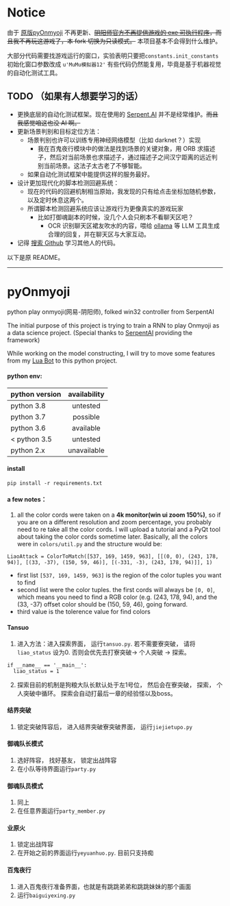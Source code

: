# Notice
由于 [原版pyOnmyoji](https://github.com/luoy2/pyOnmyoji) 不再更新、~~[阴阳师官方不再提供游戏的 exe 可执行程序](https://github.com/luoy2/pyOnmyoji/issues/20)，而且我不再玩这游戏了，本 fork 切换为只读模式。~~ 本项目基本不会得到什么维护。

大部分代码需要找游戏运行的窗口，实验表明只要把`constants.init_constants` 初始化窗口参数改成 `u'MuMu模拟器12'` 有些代码仍然能复用，毕竟是基于机器视觉的自动化测试工具。

## TODO （如果有人想要学习的话）
* 更换底层的自动化测试框架。现在使用的 [Serpent.AI](https://github.com/SerpentAI/SerpentAI) 并不是经常维护。~~而且我感觉咱这也没 AI 啊。~~
* 更新场景判别和目标定位方法：
  - 场景判别也许可以训练专用神经网络模型（比如 darknet？）实现
    - 我在百鬼夜行模块中的做法是找到场景的关键对象，用 ORB 求描述子，然后对当前场景也求描述子，通过描述子之间汉宁距离的远近判别当前场景。这法子太古老了不够智能。
  - 如果自动化测试框架中能提供这样的服务最好。
* 设计更加现代化的脚本检测回避系统：
  - 现在的代码的回避机制相当原始，我发现的只有给点击坐标加随机参数，以及定时休息这两个。
  - 所谓脚本检测回避系统应该让游戏行为更像真实的游戏玩家
    - 比如打御魂副本的时候，没几个人会只刷本不看聊天区吧？
      * OCR 识别聊天区裙友吹水的内容，喂给 [ollama](https://github.com/ollama/ollama) 等 LLM 工具生成合理的回复，并在聊天区与大家互动。
* 记得 [搜索 Github](https://github.com/search?q=%E9%98%B4%E9%98%B3%E5%B8%88&type=repositories) 学习其他人的代码。

以下是原 README。

----
# pyOnmyoji
python play onmyoji(网易-阴阳师), folked win32 controller from SerpentAI

The initial purpose of this project is trying to train a RNN to play Onmyoji as a data science project. (Special thanks to [SerpentAI](https://github.com/SerpentAI/SerpentAI) providing the framework)

While working on the model constructing, I will try to move some features from my [Lua Bot](https://github.com/luoy2/yys_lua_script) to this python project.

#### python env:

| python version        | availability |
| --------------------- |:-------------:|
| python 3.8            | untested    |
| python 3.7            | possible    |
| python 3.6            | available   |
| < python 3.5          | untested    |
| python 2.x            | unavailable |


#### install
```
pip install -r requirements.txt
```



#### a few notes：
1. all the color cords were taken on a **4k monitor(win ui zoom 150%)**, so if you are on a different resolution and zoom percentage, you probably need to re take all the color cords. I will upload a tutorial and a PyQt tool about taking the color cords sometime later. Basically, all the colors were in `colors/util.py` and the structure would be:

```
LiaoAttack = ColorToMatch([537, 169, 1459, 963], [[(0, 0), (243, 178, 94)], [(33, -37), (150, 59, 46)], [(-331, -3), (243, 178, 94)]], 1)
```

  - first list `[537, 169, 1459, 963]` is the region of the color tuples you want to find
  - second list were the color tuples. the first cords will always be `[0, 0]`, which means you need to find a RGB color (e.g. (243, 178, 94), and the (33, -37) offset color should be (150, 59, 46), going forward.
  - third value is the tolerence value for find colors
 
 
 
 #### Tansuo
1. 进入方法：进入探索界面， 运行`tansuo.py`. 若不需要寮突破， 请将`liao_status` 设为0. 否则会优先去打寮突破-> 个人突破 -> 探索。
  ```
  if __name__ == '__main__':
    liao_status = 1
  ```
2. 探索目前的机制是狗粮大队长默认处于左1号位， 然后会在寮突破， 探索， 个人突破中循环。 探索会自动打最后一章的经验怪以及boss。
  
  
 #### 结界突破
 1. 锁定突破阵容后， 进入结界突破寮突破界面， 运行`jiejietupo.py`
 
 #### 御魂队长模式
 1. 选好阵容， 找好基友， 锁定出战阵容
 2. 在小队等待界面运行`party.py`
 
 #### 御魂队员模式
 1. 同上
 2. 在任意界面运行`party_member.py`

 #### 业原火
 1. 锁定出战阵容
 2. 在开始之前的界面运行`yeyuanhuo.py`. 目前只支持痴
 
 #### 百鬼夜行
 1. 进入百鬼夜行准备界面，也就是有跳跳弟弟和跳跳妹妹的那个画面
 2. 运行`baiguiyexing.py`
 
